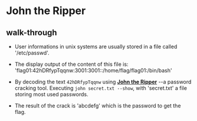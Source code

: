 # John the Ripper
## walk-through
- User informations in unix systems are usually stored in a file called '/etc/passwd'.

- The display output of the content of this file is: 'flag01:42hDRfypTqqnw:3001:3001::/home/flag/flag01:/bin/bash'

- By decoding the text `42hDRfypTqqnw` using <u>**John the Ripper**</u> --a password cracking tool. Executing `john secret.txt --show`, with 'secret.txt' a file storing most used passwords.

- The result of the crack is 'abcdefg' which is the password to get the flag.
